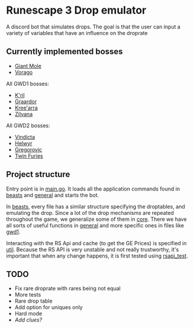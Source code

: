 # Runescape 3 Drop emulator

A discord bot that simulates drops. 
The goal is that the user can input a variety of variables that have an influence on the droprate

## Currently implemented bosses

- [Giant Mole]('./runescape/beasts/giantmole.go)
- [Vorago]('./runescape/beasts/vorago.go)

All GWD1 bosses:
- [K'ril](./runescape/beasts/kril.go)
- [Graardor](./runescape/beasts/graardor.go)
- [Kree'arra](./runescape/beasts/kreearra.go)
- [Zilyana](./runescape/beasts/zilyana.go)

All GWD2 bosses:
- [Vindicta](./runescape/beasts/vindicta.go)
- [Helwyr](./runescape/beasts/helwyr.go)
- [Gregorovic](./runescape/beasts/gregorovic.go)
- [Twin Furies](./runescape/beasts/twinfuries.go)

## Project structure

Entry point is in [main.go](./main.go). It loads all the application commands found in [beasts](./runescape/beasts) and [general](./general) and starts the bot.

In [beasts](./runescape/beasts), every file has a similar structure specifying the droptables, and emulating the drop. Since a lot of the drop mechanisms are repeated throughout the game, we generalize some of them in [core](./runescape/core). There we have all sorts of useful functions in [general](./runescape/core/general.go) and more specific ones in files like [gwd1](./runescape/core/gwd1.go).

Interacting with the RS Api and cache (to get the GE Prices) is specified in [util]('./runescape/util). Because the RS API is very unstable and not really trustworthy, it's important that when any change happens, it is first tested using [rsapi_test]('./runescape/util/rsapi_test.go).

## TODO

- Fix rare droprate with rares being not equal
- More tests
- Rare drop table
- Add option for uniques only
- Hard mode
- _Add clues?_
